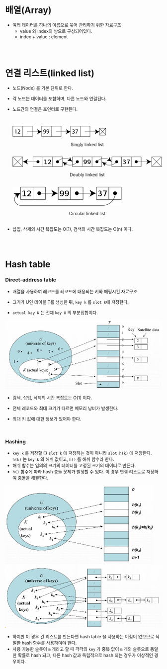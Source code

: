 # 배열(Array)

* 여러 데이터를 하나의 이름으로 묶어 관리하기 위한 자료구조
  * value 와 index의 쌍으로 구성되어있다.
  * index + value : element

<br>

<br>

# 연결 리스트(linked list)

* 노드(Node) 를 기본 단위로 한다.

* 각 노드는 데이터를 포함하며, 다른 노드와 연결된다.

* 노드간의 연결은 포인터로 구현된다.

  <br>

  ![](./Datastructure/Singly_linked_list.png)

  <center>Singly linked list</center>

  <br>

  ![](DataStructure/Doubly-linked-list.png)

  <center>Doubly linked list</center>

  <br>

  ![](./Datastructure/Circularly-linked-list.png)

  <center>Circular linked list</center>

  <br>

* 삽입, 삭제의 시간 복잡도는 O(1), 검색의 시간 복잡도는 O(n) 이다.

  <br>

  <br>

# Hash table

### Direct-address table

* 배열을 사용하여 레코드를 레코드에 대응되는 키와 매핑시킨 자료구조

* 크기가 U인 테이블 T를 생성한 뒤, `key k` 를 `slot k`에 저장한다.
* `actual key K` 는 전체 `key U` 의 부분집합이다.

<img src="./Algorithm/Direct_address_tables.png" alt="figure" style="zoom: 80%;" />

* 검색, 삽입, 삭제의 시간 복잡도는 O(1) 이다.

* 전체 레코드와 최대 크기가 다르면 메모리 낭비가 발생한다.

* 최대 키 값에 대한 정보가 있어야 한다.

  <br>

###  Hashing

* `key k` 를 저장할 떄 `slot k` 에 저장하는 것이 아니라 `slot h(k)` 에 저장한다. `h(k)` 는 `key k` 의 해쉬 값이고, `h()` 를 해쉬 함수라 한다.
* 해쉬 함수는 임의의 크기의 데이터를 고정된 크기의 데이터로 만든다.
* `h()` 함수에 따라 hash 충돌 문제가 발생할 수 있다. 이 경우 연결 리스트로 저장하여 충돌을 해결한다.

<img src="./Algorithm/Hashing.png" alt="figure" style="zoom: 80%;" />

<img src="./Algorithm/Hashing_list.png" alt="figure" style="zoom: 80%;" />

* 하지만 이 경우 긴 리스트를 만든다면 hash table 을 사용하는 이점이 없으므로 적절한 hash 함수를 사용하여야 한다.
* 사용 가능한 슬롯이 `m` 개라고 할 때 각각의 `key` 가 중복 없이 `m` 개의 슬롯으로 동일한 확률로 hash 되고, 다른 hash 값과 독립적으로 hash 되는 경우가 이상적인 경우이다.